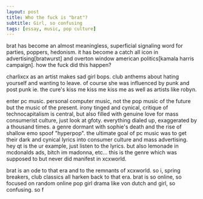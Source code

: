 ```yaml
---
layout: post
title: Who the fuck is "brat"?
subtitle: Girl, so confusing
tags: [essay, music, pop culture]
---
```

brat has become an almost meaningless, superficial signaling word for parties, poppers, hedonism. it has become a catch all icon in advertising[bratwurst] and overton window american politics[kamala harris campaign]. how the fuck did this happen?

charlixcx as an artist makes sad girl bops. club anthems about hating yourself and wanting to leave. of course she was influenced by punk and post punk ie. the cure's kiss me kiss me kiss me as well as artists like robyn.

enter pc music. personal computer music, not the pop music of the future but the music of the present. irony tinged and cynical, critique of technocapitalism is central, but also filled with genuine love for mass consumerist culture, just look at gfoty. everything dialed up, exaggerated by a thousand times. a genre dormant with sophie's death and the rise of shallow emo spoof "hyperpop". the ultimate goal of pc music was to get their dark and cynical lyrics into consumer culture and mass advertising. hey qt is the ur example, just listen to the lyrics. but also lemonade in mcdonalds ads, bitch im madonna, etc... this is the genre which was supposed to but never did manifest in xcxworld.

brat is an ode to that era and to the remnants of xcxworld. so i, spring breakers, club classics all harken back to that era. brat is so online, so focused on random online pop girl drama like von dutch and girl, so confusing. so f


<!--stackedit_data:
eyJoaXN0b3J5IjpbLTE5MTQ3MDg4NTMsMTE4MDYwMTc5LDY2Nj
kyMzYwNiwtMjczNDkzODU1LDY2MDI5NTYzMl19
-->
